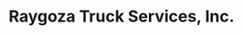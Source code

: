 ---
title: "Raygoza Truck Services, Inc."
url: /orland/raygoza-truck-services-inc/
shop: car repair
---